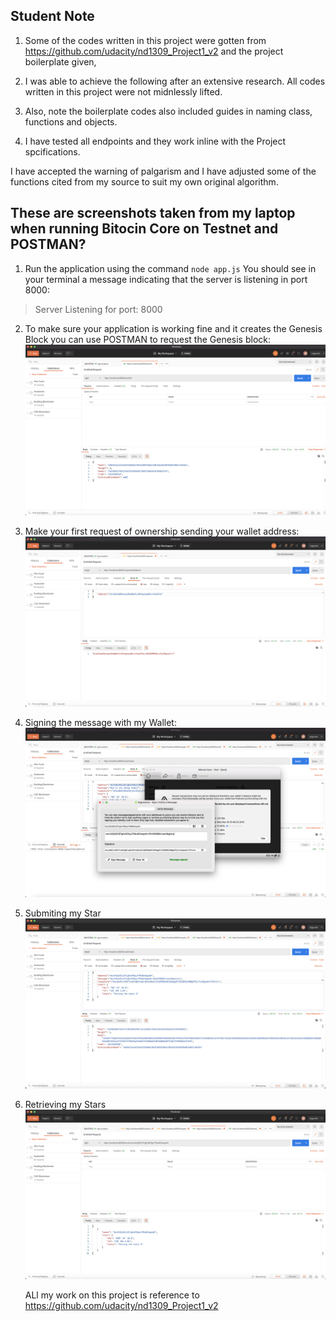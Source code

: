 ## Student Note
1. Some of the codes written in this project were gotten from https://github.com/udacity/nd1309_Project1_v2 and the project boilerplate given,
  
2. I was able to achieve the following after an extensive research. All codes written in this project were not midnlessly lifted.

3. Also, note the boilerplate codes also included guides in naming class, functions and objects. 

4. I have tested all endpoints and they work inline with the Project spcifications.

I have accepted the warning of palgarism and I have adjusted some of the functions cited from my source to suit my own original algorithm.
## These are screenshots taken from my laptop when running Bitocin Core on Testnet and POSTMAN?

1. Run the application using the command `node app.js`
You should see in your terminal a message indicating that the server is listening in port 8000:
> Server Listening for port: 8000

2. To make sure your application is working fine and it creates the Genesis Block you can use POSTMAN to request the Genesis block:
    ![Request: http://localhost:8000/block/0 ](assets/sp1.png)
3. Make your first request of ownership sending your wallet address:
    ![Request: http://localhost:8000/requestValidation ](assets/sp2.png)
4. Signing the message with my Wallet:
    ![Use the Wallet to sign a message](assets/sp3.png)
5. Submiting my Star
     ![Request: http://localhost:8000/submitstar](assets/sp4.png)
6. Retrieving my Stars
    ![Request: http://localhost:8000/blocks/<WALLET_ADDRESS>](assets/sp5.png)

    ALl my work on this project is reference to  https://github.com/udacity/nd1309_Project1_v2